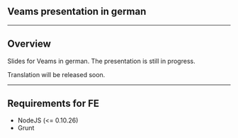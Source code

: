 ## Veams presentation in german

---------------------------------------------------

## Overview

Slides for Veams in german. The presentation is still in progress.

Translation will be released soon. 

---------------------------------------------------
## Requirements for FE
* NodeJS (<= 0.10.26)
* Grunt
